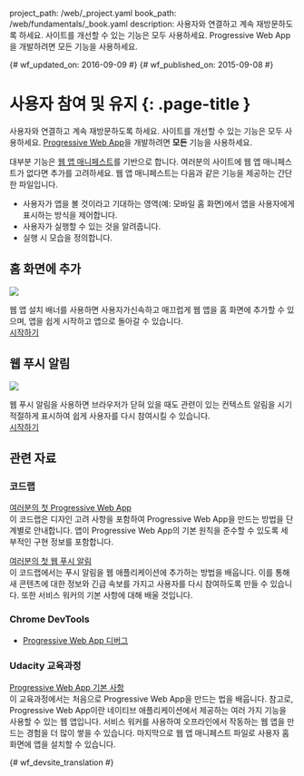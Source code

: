 project_path: /web/_project.yaml
book_path: /web/fundamentals/_book.yaml
description: 사용자와 연결하고 계속 재방문하도록 하세요. 사이트를 개선할 수 있는 기능은 모두 사용하세요. Progressive Web App을 개발하려면 모든 기능을 사용하세요.

{# wf_updated_on: 2016-09-09 #}
{# wf_published_on: 2015-09-08 #}

# 사용자 참여 및 유지 {: .page-title }

사용자와 연결하고 계속 재방문하도록 하세요. 사이트를
개선할 수 있는 기능은 모두 사용하세요. 
[Progressive Web App](/web/progressive-web-apps/)을 개발하려면 **모든** 기능을 사용하세요.

대부분 기능은 [웹 앱 매니페스트](web-app-manifest/)를 기반으로 합니다.
여러분의 사이트에 웹 앱 매니페스트가 없다면 추가를 고려하세요. 웹 앱 매니페스트는
다음과 같은 기능을 제공하는 간단한 파일입니다.   

* 사용자가 앱을 볼 것이라고 기대하는 영역(예: 모바일 홈 화면)에서 앱을 사용자에게 표시하는 방식을
제어합니다.  
* 사용자가 실행할 수 있는 것을 알려줍니다.  
* 실행 시 모습을 정의합니다.  

<div class="attempt-left">
  <h2>홈 화면에 추가</h2>
  <a href="app-install-banners/">
    <img src="/web/images/common/add-to-hs-16x9.png">
  </a>
  <p>
    웹 앱 설치 배너를 사용하면 사용자가신속하고
    매끄럽게 웹 앱을 홈 화면에 추가할 수 있으며, 앱을
    쉽게 시작하고 앱으로 돌아갈 수 있습니다.<br>
    <a href="app-install-banners/">시작하기</a>
  </p>
</div>
<div class="attempt-right">
  <h2>웹 푸시 알림</h2>
  <a href="push-notifications/">
    <img src="/web/images/common/push-notification-16x9.png">
  </a>
  <p>
    웹 푸시 알림을 사용하면
    브라우저가 닫혀 있을 때도 관련이 있는 컨텍스트 알림을 시기 적절하게 표시하여
    쉽게 사용자를 다시 참여시킬 수 있습니다.<br>
    <a href="push-notifications/">시작하기</a>
  </p>
</div>

<div style="clear:both;"></div>

## 관련 자료

### 코드랩

[여러분의 첫 Progressive Web App](/web/fundamentals/getting-started/codelabs/your-first-pwapp/)<br>
이 코드랩은 디자인 고려 사항을 포함하여 Progressive Web App을
만드는 방법을 단계별로 안내합니다. 앱이 Progressive Web App의
기본 원칙을 준수할 수 있도록 세부적인 구현 정보를 포함합니다.

[여러분의 첫 웹 푸시 알림](/web/fundamentals/getting-started/codelabs/push-notifications/)<br>
이 코드랩에서는 푸시 알림을 웹
애플리케이션에 추가하는 방법을 배웁니다. 이를 통해 새 콘텐츠에 대한
정보와 긴급 속보를 가지고 사용자를 다시 참여하도록 만들 수 있습니다. 또한 서비스 워커의 기본 사항에 대해 배울 것입니다.

### Chrome DevTools

* [Progressive Web App 디버그](/web/tools/chrome-devtools/progressive-web-apps/)


### Udacity 교육과정

[Progressive Web App 기본 사항](https://udacity.com/ud811)<br>
이 교육과정에서는 처음으로 Progressive Web
App을 만드는 법을 배웁니다. 참고로, Progressive Web App이란 네이티브 애플리케이션에서 제공하는 여러 가지 기능을
사용할 수 있는 웹 앱입니다. 서비스 워커를 사용하여 오프라인에서 작동하는
웹 앱을 만드는 경험을 더 많이 쌓을 수 있습니다. 마지막으로
웹 앱 매니페스트 파일로 사용자 홈 화면에 앱을 설치할 수 있습니다.


<div style="clear:both;"></div>


{# wf_devsite_translation #}
